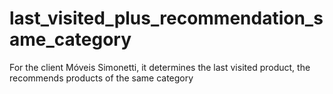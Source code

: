 # last_visited_plus_recommendation_same_category
For the client Móveis Simonetti, it determines the last visited product, the recommends products of the same category
